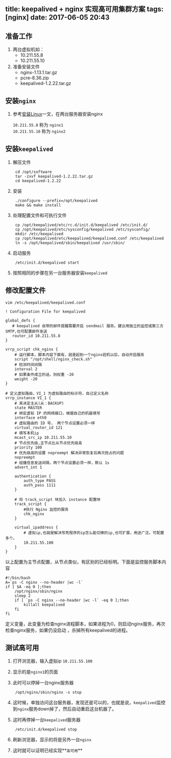 title: keepalived + nginx 实现高可用集群方案
tags: [nginx]
date: 2017-06-05 20:43
---

## 准备工作
1. 两台虚拟机如：
	- 10.211.55.8
	- 10.211.55.10
2. 准备安装文件
	- nginx-1.13.1.tar.gz
	- pcre-8.36.zip
	- keepalived-1.2.22.tar.gz

<!-- more -->

## 安装`nginx`
1. 参考[安装Linux](http://www.lodsve.com/2016/03/15/linux_ubuntu_install_nginx/)一文，在两台服务器安装nginx
	
	`10.211.55.8` 称为 `nginx1`<br/>
	`10.211.55.10` 称为 `nginx2`
	
## 安装`keepalived`
1. 解压文件

		cd /opt/software
		tar -zxvf keepalived-1.2.22.tar.gz
		cd keepalived-1.2.22
2. 安装

		./configure --prefix=/opt/keepalived
		make && make install
3. 处理配置文件和可执行文件

		cp /opt/keepalived/etc/rc.d/init.d/keepalived /etc/init.d/
		cp /opt/keepalived/etc/sysconfig/keepalived /etc/sysconfig/
		mkdir /etc/keepalived
		cp /opt/keepalived/etc/keepalived/keepalived.conf /etc/keepalived
		ln -s /opt/keepalived/sbin/keepalived /usr/sbin/
4. 启动服务

		/etc/init.d/keepalived start
		
5. 按照相同的步骤在另一台服务器安装`keepalived`

## 修改配置文件
`vim /etc/keepalived/keepalived.conf`

	! Configuration File for keepalived
	
	global_defs {
	   # keepalived 自带的邮件提醒需要开启 sendmail 服务。建议用独立的监控或第三方 SMTP,也可配置邮件发送
	   router_id 10.211.55.8
	}
	
	vrrp_script chk_nginx {
	    # 运行脚本，脚本内容下面有，就是起到一个nginx宕机以后，自动开启服务
	    script "/opt/shell/nginx_check.sh"
	    # 检测时间间隔
	    interval 2
	    # 如果条件成立的话，则权重 -20
	    weight -20
	}
	
	# 定义虚拟路由，VI_1 为虚拟路由的标示符，自己定义名称
	vrrp_instance VI_1 {
	    # 来决定主从(从：BACKUP)
	    state MASTER
	    # 绑定虚拟 IP 的网络接口，根据自己的机器填写
	    interface eth0
	    # 虚拟路由的 ID 号， 两个节点设置必须一样
	    virtual_router_id 121
	    # 填写本机ip
	    mcast_src_ip 10.211.55.10
	    # 节点优先级,主节点比从节点优先级高
	    priority 100
	    # 优先级高的设置 nopreempt 解决异常恢复后再次抢占的问题
	    nopreempt
	    # 组播信息发送间隔，两个节点设置必须一样，默认 1s
	    advert_int 1
	
	    authentication {
	        auth_type PASS
	        auth_pass 1111
	    }
	
	    # 将 track_script 块加入 instance 配置块
	    track_script {
	        #执行 Nginx 监控的服务
	        chk_nginx
	    }
	
	    virtual_ipaddress {
	        # 虚拟ip,也就是解决写死程序的ip怎么能切换的ip,也可扩展，用途广泛。可配置多个。
	        10.211.55.100
	    }
	}
	
以上配置为主节点配置，从节点类似，有区别的已经标明。下面是监控服务脚本内容

	#!/bin/bash
	A=`ps -C nginx --no-header |wc -l`
	if [ $A -eq 0 ];then
	    /opt/nginx/sbin/nginx
	    sleep 2
	    if [ `ps -C nginx --no-header |wc -l` -eq 0 ];then
	        killall keepalived
	    fi
	fi
	
定义变量，此变量为检查nginx进程脚本，如果进程为0，则启动nginx服务，再次检查nginx服务，如果仍没启动 ，杀掉所有keepalived的进程。

## 测试高可用
1. 打开浏览器，输入虚拟ip `10.211.55.100`
2. 显示的是`nginx1`的页面
3. 此时可以停掉一台nginx服务器

		/opt/nginx/sbin/nginx -s stop
4. 这时候，单独访问这台服务器，发现还是可以的，也就是说，`keepalived`监控到`nginx`服务down掉了，然后自动重启这台机器了。
5. 这时再停掉一台`keepalived`服务器

		/etc/init.d/keepalived stop
6. 刷新浏览器，显示的将是另外一台`nginx`
7. 这时就可以证明已经实现**`高可用`**